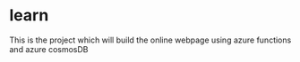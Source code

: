 # learn
This is the project which will build the online webpage using azure functions and azure cosmosDB

